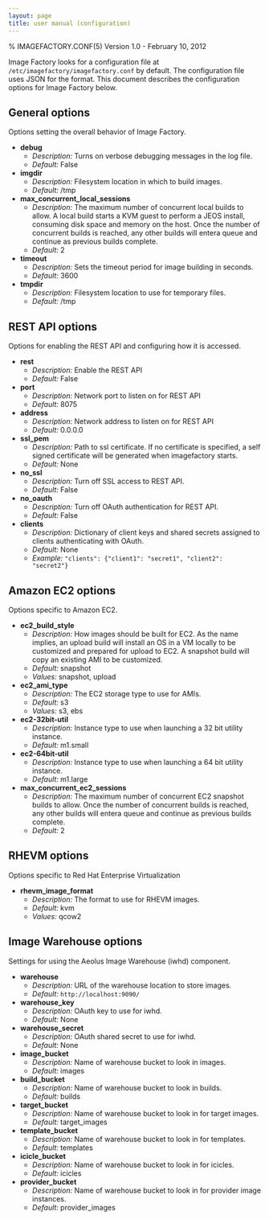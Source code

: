 ```yaml
---
layout: page
title: user manual (configuration)
---
```


% IMAGEFACTORY.CONF(5) Version 1.0 - February 10, 2012

Image Factory looks for a configuration file at `/etc/imagefactory/imagefactory.conf` by default. The configuration file uses JSON for the format. This document describes the configuration options for Image Factory below.

## General options

Options setting the overall behavior of Image Factory.

+ **debug**
    - _Description:_ Turns on verbose debugging messages in the log file.
    - _Default:_ False
+ **imgdir**
    - _Description:_ Filesystem location in which to build images.
    - _Default:_ /tmp
+ **max_concurrent_local_sessions**
    - _Description:_ The maximum number of concurrent local builds to allow. A local build starts a KVM guest to perform a JEOS install, consuming disk space and memory on the host. Once the number of concurrent builds is reached, any other builds will entera queue and continue as previous builds complete.
    - _Default:_ 2
+ **timeout**
    - _Description:_ Sets the timeout period for image building in seconds.
    - _Default:_ 3600
+ **tmpdir**
    - _Description:_ Filesystem location to use for temporary files.
    - _Default:_ /tmp

## REST API options

Options for enabling the REST API and configuring how it is accessed.

+ **rest**
    - _Description:_ Enable the REST API
    - _Default:_ False
+ **port**
    - _Description:_ Network port to listen on for REST API
    - _Default:_ 8075
+ **address**
    - _Description:_ Network address to listen on for REST API
    - _Default:_ 0.0.0.0
+ **ssl_pem**
    - _Description:_ Path to ssl certificate. If no certificate is specified, a self signed certificate will be generated when imagefactory starts.
    - _Default:_ None
+ **no_ssl**
    - _Description:_ Turn off SSL access to REST API.
    - _Default:_ False
+ **no_oauth**
    - _Description:_ Turn off OAuth authentication for REST API.
    - _Default:_ False
+ **clients**
    - _Description:_ Dictionary of client keys and shared secrets assigned to clients authenticating with OAuth.
    - _Default:_ None
    - _Example:_ `"clients": {"client1": "secret1", "client2": "secret2"}`

## Amazon EC2 options

Options specific to Amazon EC2.

+ **ec2_build_style**
    - _Description:_ How images should be built for EC2. As the name implies, an upload build will install an OS in a VM locally to be customized and prepared for upload to EC2. A snapshot build will copy an existing AMI to be customized.
    - _Default:_ snapshot
    - _Values:_ snapshot, upload
+ **ec2_ami_type**
    - _Description:_ The EC2 storage type to use for AMIs.
    - _Default:_ s3
    - _Values:_ s3, ebs
+ **ec2-32bit-util**
    - _Description:_ Instance type to use when launching a 32 bit utility instance.
    - _Default:_ m1.small
+ **ec2-64bit-util**
    - _Description:_ Instance type to use when launching a 64 bit utility instance.
    - _Default:_ m1.large
+ **max_concurrent_ec2_sessions**
    - _Description:_ The maximum number of concurrent EC2 snapshot builds to allow. Once the number of concurrent builds is reached, any other builds will entera queue and continue as previous builds complete.
    - _Default:_ 2

## RHEVM options

Options specific to Red Hat Enterprise Virtualization

+ **rhevm_image_format**
    - _Description:_ The format to use for RHEVM images.
    - _Default:_ kvm
    - _Values:_ qcow2

## Image Warehouse options

Settings for using the Aeolus Image Warehouse (iwhd) component.

+ **warehouse**
    - _Description:_ URL of the warehouse location to store images.
    - _Default:_ `http://localhost:9090/`
+ **warehouse_key**
    - _Description:_ OAuth key to use for iwhd.
    - _Default:_ None
+ **warehouse_secret**
    - _Description:_ OAuth shared secret to use for iwhd.
    - _Default:_ None
+ **image_bucket**
    - _Description:_ Name of warehouse bucket to look in images.
    - _Default:_ images
+ **build_bucket**
    - _Description:_ Name of warehouse bucket to look in builds.
    - _Default:_ builds
+ **target_bucket**
    - _Description:_ Name of warehouse bucket to look in for target images.
    - _Default:_ target_images
+ **template_bucket**
    - _Description:_ Name of warehouse bucket to look in for templates.
    - _Default:_ templates
+ **icicle_bucket**
    - _Description:_ Name of warehouse bucket to look in for icicles.
    - _Default:_ icicles
+ **provider_bucket**
    - _Description:_ Name of warehouse bucket to look in for provider image instances.
    - _Default:_ provider_images

